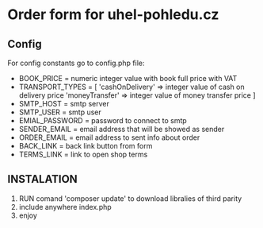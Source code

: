 # Order form for uhel-pohledu.cz

## Config
For config constants go to config.php file:
- BOOK_PRICE = numeric integer value with book full price with VAT
- TRANSPORT_TYPES = [
    'cashOnDelivery' => integer value of cash on delivery price
    'moneyTransfer'  => integer value of money transfer price 
]
- SMTP_HOST = smtp server
- SMTP_USER = smtp user
- EMIAL_PASSWORD = password to connect to smtp
- SENDER_EMAIL = email address that will be showed as sender
- ORDER_EMAIL = email address to sent info about order
- BACK_LINK = back link button from form
- TERMS_LINK = link to open shop terms

## INSTALATION
1) RUN comand 'composer update' to download libralies of third parity
2) include anywhere index.php
3) enjoy

